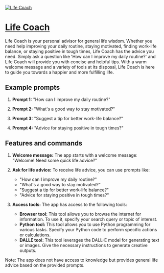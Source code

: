 [![Life Coach](https://files.oaiusercontent.com/file-TdHdnxCcUQDvr4pMJ3suonOF?se=2123-10-17T15%3A33%3A02Z&sp=r&sv=2021-08-06&sr=b&rscc=max-age%3D31536000%2C%20immutable&rscd=attachment%3B%20filename%3Dee26531d-5e7d-4a87-9d83-33fb67cd2cfd.png&sig=j/HcsZDHZOcWc2aKUKZlmP2Eid9JKw%2BzLnVOT3ADnQE%3D)](https://chat.openai.com/g/g-d9l2i5OqN-life-coach)

# [Life Coach](https://chat.openai.com/g/g-d9l2i5OqN-life-coach)

Life Coach is your personal advisor for general life wisdom. Whether you need help improving your daily routine, staying motivated, finding work-life balance, or staying positive in tough times, Life Coach has the advice you need. Simply ask a question like 'How can I improve my daily routine?' and Life Coach will provide you with concise and helpful tips. With a warm welcome message and a variety of tools at its disposal, Life Coach is here to guide you towards a happier and more fulfilling life.

## Example prompts

1. **Prompt 1:** "How can I improve my daily routine?"

2. **Prompt 2:** "What's a good way to stay motivated?"

3. **Prompt 3:** "Suggest a tip for better work-life balance?"

4. **Prompt 4:** "Advice for staying positive in tough times?"

## Features and commands

1. **Welcome message:** The app starts with a welcome message: "Welcome! Need some quick life advice?"

2. **Ask for life advice:** To receive life advice, you can use prompts like: 
   - "How can I improve my daily routine?"
   - "What's a good way to stay motivated?"
   - "Suggest a tip for better work-life balance?"
   - "Advice for staying positive in tough times?"
   
3. **Access tools:** The app has access to the following tools:
   - **Browser tool:** This tool allows you to browse the internet for information. To use it, specify your search query or topic of interest.
   - **Python tool:** This tool allows you to use Python programming for various tasks. Specify your Python code to perform specific actions or calculations.
   - **DALLE tool:** This tool leverages the DALL-E model for generating text or images. Give the necessary instructions to generate creative outputs.

Note: The app does not have access to knowledge but provides general life advice based on the provided prompts.
